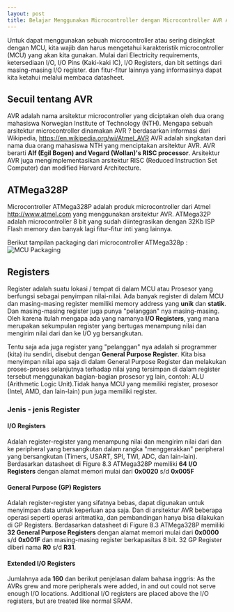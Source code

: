 ```yaml
---
layout: post
title: Belajar Menggunakan Microcontroller dengan Microcontroller AVR ATMega328P
---
```


Untuk dapat menggunakan sebuah microcontroller atau sering disingkat dengan MCU, kita wajib dan harus mengetahui karakteristik microcontroller (MCU) yang akan kita gunakan. Mulai dari Electricity requirements, ketersediaan I/O, I/O Pins (Kaki-kaki IC), I/O Registers, dan bit settings dari masing-masing I/O register. dan fitur-fitur lainnya yang informasinya dapat kita ketahui melalui membaca datasheet.

## Secuil tentang AVR
AVR adalah nama arsitektur microcontroller  yang diciptakan oleh dua orang mahasiswa Norwegian Institute of Technology (NTH). 
Mengapa sebuah arsitektur microcontroller dinamakan AVR ? berdasarkan informasi dari Wikipedia, https://en.wikipedia.org/wi/Atmel_AVR AVR adalah singkatan dari nama dua orang mahasiswa NTH yang menciptakan arsitektur AVR. AVR berarti **Alf (Egil Bogen) and Vegard (Wollan)'s RISC processor**. Arsitektur AVR juga mengimplementasikan arsitektur RISC (Reduced Instruction Set Computer) dan modified Harvard Architecture.

## ATMega328P
Microcontroller ATMega328P adalah produk microcontroller dari Atmel http://www.atmel.com yang menggunakan arsitektur AVR. 
ATMega32P adalah microcontroller 8 bit yang sudah diintegrasikan dengan 32Kb ISP Flash memory dan banyak lagi fitur-fitur inti yang lainnya. 

Berikut tampilan packaging dari microcontroller ATMega328p :
![MCU Packaging](http://res.cloudinary.com/okaprinarjaya/image/upload/c_scale,w_800/v1466608123/okadiary/ATMEGA328P-PU.jpg)

## Registers
Register adalah suatu lokasi / tempat di dalam MCU atau Prosesor yang berfungsi sebagai penyimpan nilai-nilai. Ada banyak register di dalam MCU dan masing-masing register memiliki memory address yang **unik** dan **statik**. Dan masing-masing register juga punya "pelanggan" nya masing-masing. Oleh karena itulah mengapa ada yang namanya **I/O Registers**, yang mana merupakan sekumpulan register yang bertugas menampung nilai dan mengirim nilai dari dan ke I/O yg bersangkutan. 

Tentu saja ada juga register yang "pelanggan" nya adalah si programmer (kita) itu sendiri, disebut dengan **General Purpose Register**. Kita bisa menyimpan nilai apa saja di dalam General Purpose Register dan melakukan proses-proses selanjutnya terhadap nilai yang tersimpan di dalam register tersebut menggunakan bagian-bagian prosesor yg lain, contoh: ALU (Arithmetic Logic Unit).Tidak hanya MCU yang memiliki register, prosesor (Intel, AMD, dan lain-lain) pun juga memiliki register.

### Jenis - jenis Register

#### I/O Registers
Adalah register-register yang menampung nilai dan mengirim nilai dari dan ke peripheral yang bersangkutan dalam rangka "menggerakkan" peripheral yang bersangkutan (Timers, USART, SPI, TWI, ADC, dan lain-lain). Berdasarkan datasheet di Figure 8.3  ATMega328P memiliki **64 I/O Registers** dengan alamat memori mulai dari **0x0020** s/d **0x005F**

#### General Purpose (GP) Registers
Adalah register-register yang sifatnya bebas, dapat digunakan untuk menyimpan data untuk keperluan apa saja. Dan di arsitektur AVR beberapa operasi seperti operasi aritmatika, dan pembandingan hanya bisa dilakukan di GP Registers. Berdasarkan datasheet di Figure 8.3 ATMega328P memiliki **32 General Purpose Registers** dengan alamat memori mulai dari **0x0000** s/d **0x001F** dan masing-masing register berkapasitas 8 bit. 32 GP Register diberi nama **R0** s/d **R31**.

#### Extended I/O Registers
Jumlahnya ada **160** dan berikut penjelasan dalam bahasa inggris:
As the AVRs grew and more peripherals were added, in and out could not serve enough I/O locations. Additional I/O registers are placed above the I/O registers, but are treated like normal SRAM.
